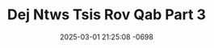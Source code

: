 ---
layout: movie-video-data
date: 2025-03-01 21:25:08 -0698
categories: movie

# Site Attributes
title: "Dej Ntws Tsis Rov Qab Part 3"
permalink: "/movie/Dej_Ntws_Tsis_Rov_Qab_Part_3"

# Movie Attributes
synopsis: ""
producer: "Su Thao, Steve Thao"
director: "Su Thao"
writer: "Lee Xiong"
video_link: ""
genre: "Romance"
year: "2004"
release_type: "VHS"
storage: "Center for Hmong Studies"
thumbnail: "/assets/images/movie_thumbnails/Dej Ntws Tsis Rov Qab Part 3.jpeg"
publishing_company: "All Pro Productions"

# Sequels + Parts
base_movie: ""
total_parts: 
sequel: ""

# Movie Cast
cast:
- name: "Vong Yang"
- name: "Bao Xiong"
- name: "Pa Xiong"
---